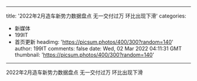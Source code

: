 
---
title: '2022年2月造车新势力数据盘点 无一交付过万 环比出现下滑'
categories: 
 - 新媒体
 - 199IT
 - 首页更新
headimg: 'https://picsum.photos/400/300?random=140'
author: 199IT
comments: false
date: Wed, 02 Mar 2022 04:11:31 GMT
thumbnail: 'https://picsum.photos/400/300?random=140'
---

<div>   
2022年2月造车新势力数据盘点 无一交付过万 环比出现下滑  
</div>
            